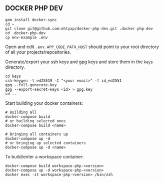 ## DOCKER PHP DEV

```shell
gem install docker-sync
cd ~
git clone git@github.com:ohtyap/docker-php-dev.git .docker-php-dev
cd .docker-php-dev
cp env-example .env
```

Open and edit `.env`. `APP_CODE_PATH_HOST` should point to your root directory 
of all your projects/repositories.

Generate/export your ssh keys and gpg keys and store them in the `keys` directory.
```shell
cd keys
ssh-keygen -t ed25519 -C "<your email>" -f id_ed2551
gpg --full-generate-key
gpg --export-secret-keys <id> > gpg.key
cd ..
```

Start building your docker containers:
```shell
# Building all
docker-compose build
# or building selected ones
docker-compose build <name>

# Bringing all containers up
docker-compose up -d 
# or bringing up selected containers
docker-compose up -d <name>
```

To build/enter a workspace container:
```shell
docker-compose build workspace-php-<version>
docker-compose up -d workspace-php-<version>
docker exec -it workspace-php-<version> /bin/zsh
```
